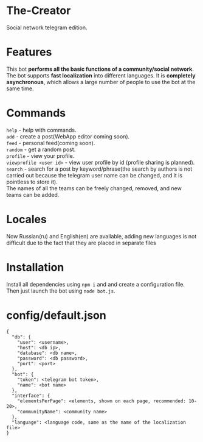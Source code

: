 # The-Creator
Social network telegram edition.

# Features
This bot **performs all the basic functions of a community/social network**. The bot supports **fast localization** into different languages. It is **completely asynchronous**, which allows a large number of people to use the bot at the same time.

# Commands
```help``` - help with commands. <br>
```add``` - create a post(WebApp editor coming soon).<br>
```feed``` - personal feed(coming soon).<br>
```random``` - get a random post.<br>
```profile``` - view your profile.<br>
```viewprofile <user id>``` - view user profile by id (profile sharing is planned).<br>
```search``` - search for a post by keyword/phrase(the search by authors is not carried out because the telegram user name can be changed, and it is pointless to store it). <br>
The names of all the teams can be freely changed, removed, and new teams can be added.

# Locales
Now Russian(ru) and English(en) are available, adding new languages is not difficult due to the fact that they are placed in separate files

# Installation
Install all dependencies using `npm i` and and create a configuration file. Then just launch the bot using `node bot.js`.

# config/default.json
```
{
  "db": {
    "user": <username>,
    "host": <db ip>,
    "database": <db name>,
    "password": <db password>,
    "port": <port>
  },
  "bot": {
    "token": <telegram bot token>,
    "name": <bot name>
  },
  "interface": {
    "elementsPerPage": <elements, shown on each page, recommended: 10-20>,
    "communityName": <community name>
  },
  "language": <language code, same as the name of the localization file>
}
```
